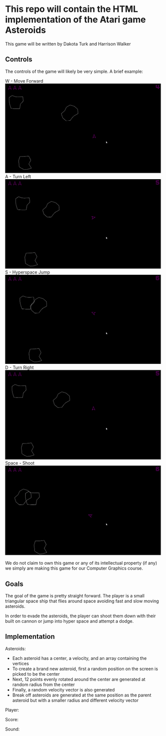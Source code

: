 # This repo will contain the HTML implementation of the Atari game Asteroids

This game will be written by Dakota Turk and Harrison Walker

## Controls

The controls of the game will likely be very simple. A brief example:

W - Move Forward ![Bad Gif](Gifs/W.gif)
A - Turn Left ![Bad Gif](Gifs/A.gif)
S - Hyperspace Jump ![Bad Gif](Gifs/S.gif)
D - Turn Right ![Bad Gif](Gifs/D.gif)
Space - Shoot ![Bad Gif](Gifs/Space.gif)

We do not claim to own this game or any of its intellectual property (if any) we simply are making this game for our Computer Graphics course.

## Goals

The goal of the game is pretty straight forward. The player is a small triangular space ship that flies around space avoiding fast and slow moving asteroids.

In order to evade the asteroids, the player can shoot them down with their built on cannon or jump into hyper space and attempt a dodge.

## Implementation

Asteroids:
- Each asteroid has a center, a velocity, and an array containing the vertices
- To create a brand new asteroid, first a random position on the screen is picked to be the center
- Next, 12 points evenly rotated around the center are generated at random radius from the center
- Finally, a random velocity vector is also generated
- Break off asteroids are generated at the same position as the parent asteroid but with a smaller radius and different velocity vector

Player:

Score:

Sound: